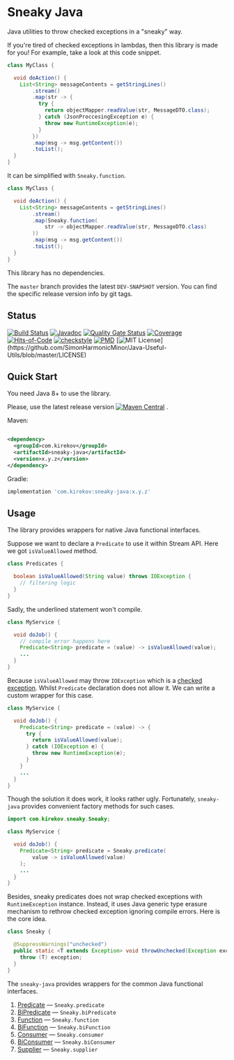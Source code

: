 # Sneaky Java

Java utilities to throw checked exceptions in a "sneaky" way.

If you're tired of checked exceptions in lambdas, then this library is made for you!
For example, take a look at this code snippet.

```java
class MyClass {

  void doAction() {
    List<String> messageContents = getStringLines()
        .stream()
        .map(str -> {
          try {
            return objectMapper.readValue(str, MessageDTO.class);
          } catch (JsonProccesingException e) {
            throw new RuntimeException(e);
          }
        })
        .map(msg -> msg.getContent())
        .toList();
  }
}
```

It can be simplified with `Sneaky.function`.

```java
class MyClass {

  void doAction() {
    List<String> messageContents = getStringLines()
        .stream()
        .map(Sneaky.function(
            str -> objectMapper.readValue(str, MessageDTO.class)
        ))
        .map(msg -> msg.getContent())
        .toList();
  }
}
```

This library has no dependencies.

The `master` branch provides the latest `DEV-SNAPSHOT` version. You can find the specific release
version info by git tags.

## Status

[![Build Status](https://app.travis-ci.com/SimonHarmonicMinor/sneaky-java.svg?branch=master)](https://app.travis-ci.com/SimonHarmonicMinor/sneaky-java)
[![Javadoc](https://javadoc.io/badge2/com.kirekov/sneaky-java/javadoc.svg)](https://javadoc.io/doc/com.kirekov/sneaky-java)
[![Quality Gate Status](https://sonarcloud.io/api/project_badges/measure?project=SimonHarmonicMinor_sneaky-java&metric=alert_status)](https://sonarcloud.io/summary/new_code?id=SimonHarmonicMinor_sneaky-java)
[![Coverage](https://sonarcloud.io/api/project_badges/measure?project=SimonHarmonicMinor_sneaky-java&metric=coverage)](https://sonarcloud.io/summary/new_code?id=SimonHarmonicMinor_sneaky-java)
[![Hits-of-Code](https://hitsofcode.com/github/simonharmonicminor/sneaky-java?branch=master)](https://hitsofcode.com/github/simonharmonicminor/sneaky-java/view?branch=master)
[![checkstyle](https://img.shields.io/badge/checkstyle-intergrated-informational)](https://checkstyle.sourceforge.io/)
[![PMD](https://img.shields.io/badge/PMD-intergrated-informational)](https://pmd.github.io/pmd-6.35.0/pmd_rules_java.html)
[![MIT License](https://img.shields.io/apm/l/atomic-design-ui.svg?)](https://github.com/SimonHarmonicMinor/Java-Useful-Utils/blob/master/LICENSE)

## Quick Start

You need Java 8+ to use the library.

Please, use the latest release
version [![Maven Central](https://img.shields.io/maven-central/v/com.kirekov/sneaky-java)](https://mvnrepository.com/artifact/com.kirekov/sneaky-java)
.

Maven:

```xml

<dependency>
  <groupId>com.kirekov</groupId>
  <artifactId>sneaky-java</artifactId>
  <version>x.y.z</version>
</dependency>
```

Gradle:

```groovy
implementation 'com.kirekov:sneaky-java:x.y.z' 
```

## Usage

The library provides wrappers for native Java functional interfaces.

Suppose we want to declare a `Predicate` to use it within Stream API. Here we got `isValueAllowed`
method.

```java
class Predicates {

  boolean isValueAllowed(String value) throws IOException {
    // filtering logic  
  }
}
```

Sadly, the underlined statement won't compile.

```java
class MyService {

  void doJob() {
    // compile error happens here
    Predicate<String> predicate = (value) -> isValueAllowed(value);
    ...
  }
}
```

Because `isValueAllowed` may throw `IOException` which is
a [checked exception](https://www.baeldung.com/java-checked-unchecked-exceptions).
Whilst `Predicate` declaration does not allow it. We can write a custom wrapper for this case.

```java
class MyService {

  void doJob() {
    Predicate<String> predicate = (value) -> {
      try {
        return isValueAllowed(value);
      } catch (IOException e) {
        throw new RuntimeException(e);
      }
    }
    ...
  }
}
```

Though the solution it does work, it looks rather ugly. Fortunately, `sneaky-java` provides
convenient factory methods for such cases.

```java
import com.kirekov.sneaky.Sneaky;

class MyService {

  void doJob() {
    Predicate<String> predicate = Sneaky.predicate(
        value -> isValueAllowed(value)
    );
    ...
  }
}
```

Besides, sneaky predicates does not wrap checked exceptions with `RuntimeException` instance.
Instead, it uses Java generic type erasure mechanism to rethrow checked exception ignoring compile
errors. Here is the core idea.

```java
class Sneaky {

  @SuppressWarnings("unchecked")
  public static <T extends Exception> void throwUnchecked(Exception exception) throws T {
    throw (T) exception;
  }
}
```

The `sneaky-java` provides wrappers for the common Java functional interfaces.

1. [Predicate](https://docs.oracle.com/javase/8/docs/api/java/util/function/Predicate.html)
   — `Sneaky.predicate`
2. [BiPredicate](https://docs.oracle.com/javase/8/docs/api/java/util/function/BiPredicate.html)
   — `Sneaky.biPredicate`
3. [Function](https://docs.oracle.com/javase/8/docs/api/java/util/function/Function.html)
   — `Sneaky.function`
4. [BiFunction](https://docs.oracle.com/javase/8/docs/api/java/util/function/BiFunction.html)
   — `Sneaky.biFunction`
5. [Consumer](https://docs.oracle.com/javase/8/docs/api/java/util/function/Consumer.html)
   — `Sneaky.consumer`
6. [BiConsumer](https://docs.oracle.com/javase/8/docs/api/java/util/function/BiConsumer.html)
   — `Sneaky.biConsumer`
7. [Supplier](https://docs.oracle.com/javase/8/docs/api/java/util/function/Supplier.html)
   — `Sneaky.supplier`